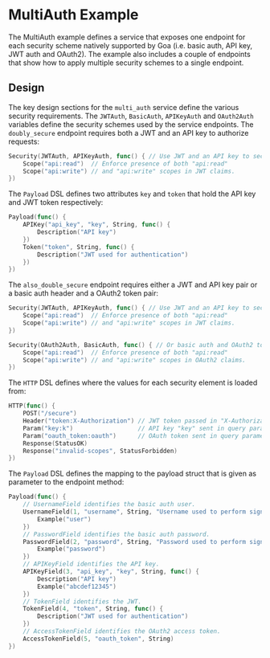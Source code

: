 # MultiAuth Example

The MultiAuth example defines a service that exposes one endpoint for each
security scheme natively supported by Goa (i.e. basic auth, API key, JWT auth
and OAuth2). The example also includes a couple of endpoints that show how to
apply multiple security schemes to a single endpoint.

## Design

The key design sections for the `multi_auth` service define the various security
requirements. The `JWTAuth`, `BasicAuth`, `APIKeyAuth` and `OAuth2Auth` variables
define the security schemes used by the service endpoints. The `doubly_secure`
endpoint requires both a JWT and an API key to authorize requests:

```go
Security(JWTAuth, APIKeyAuth, func() { // Use JWT and an API key to secure this endpoint.
	Scope("api:read")  // Enforce presence of both "api:read"
	Scope("api:write") // and "api:write" scopes in JWT claims.
})
```

The `Payload` DSL defines two attributes `key` and `token` that hold the API key
and JWT token respectively:

```go
Payload(func() {
	APIKey("api_key", "key", String, func() {
		Description("API key")
	})
	Token("token", String, func() {
		Description("JWT used for authentication")
	})
})
```

The `also_double_secure` endpoint requires either a JWT and API key pair or a
basic auth header and a OAuth2 token pair:

```go
Security(JWTAuth, APIKeyAuth, func() { // Use JWT and an API key to secure this endpoint.
    Scope("api:read")  // Enforce presence of both "api:read"
    Scope("api:write") // and "api:write" scopes in JWT claims.
})

Security(OAuth2Auth, BasicAuth, func() { // Or basic auth and OAuth2 token.
    Scope("api:read")  // Enforce presence of both "api:read"
    Scope("api:write") // and "api:write" scopes in OAuth2 claims.
})
```

The `HTTP` DSL defines where the values for each security element is loaded from:

```go
HTTP(func() {
    POST("/secure")
    Header("token:X-Authorization") // JWT token passed in "X-Authorization" header
    Param("key:k")                  // API key "key" sent in query parameter "k"
    Param("oauth_token:oauth")      // OAuth token sent in query parameter "oauth"
    Response(StatusOK)
    Response("invalid-scopes", StatusForbidden)
})
```

The `Payload` DSL defines the mapping to the payload struct that is given as
parameter to the endpoint method:

```go
Payload(func() {
    // UsernameField identifies the basic auth user.
    UsernameField(1, "username", String, "Username used to perform signin", func() {
        Example("user")
    })
    // PasswordField identifies the basic auth password.
    PasswordField(2, "password", String, "Password used to perform signin", func() {
        Example("password")
    })
    // APIKeyField identifies the API key.
    APIKeyField(3, "api_key", "key", String, func() {
        Description("API key")
        Example("abcdef12345")
    })
    // TokenField identifies the JWT.
    TokenField(4, "token", String, func() {
        Description("JWT used for authentication")
    })
    // AccessTokenField identifies the OAuth2 access token.
    AccessTokenField(5, "oauth_token", String)
})
```
